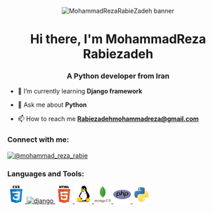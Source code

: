 <p align="center">
  <img src="images/ile_00000000b9b451f7a7ad8d181012633e_conversation_id=67f556a4-ede8-8002-b659-b644ba238d31&message_id=53b37999-0d4e-4075-8b.PNG" alt="MohammadRezaRabieZadeh banner"/>
</p>
<h1 align="center">Hi there, I'm MohammadReza Rabiezadeh</h1>
<h3 align="center">A Python developer from Iran</h3>

- 🌱 I’m currently learning **Django framework**

- 💬 Ask me about **Python**

- 📫 How to reach me **Rabiezadehmohammadreza@gmail.com**

<h3 align="left">Connect with me:</h3>
<p align="left">
<a href="https://instagram.com/@mohammad_reza_rabie" target="blank"><img align="center" src="https://raw.githubusercontent.com/rahuldkjain/github-profile-readme-generator/master/src/images/icons/Social/instagram.svg" alt="@mohammad_reza_rabie" height="30" width="40" /></a>
</p>

<h3 align="left">Languages and Tools:</h3>
<p align="left"> <a href="https://www.w3schools.com/css/" target="_blank" rel="noreferrer"> <img src="https://raw.githubusercontent.com/devicons/devicon/master/icons/css3/css3-original-wordmark.svg" alt="css3" width="40" height="40"/> </a> <a href="https://www.djangoproject.com/" target="_blank" rel="noreferrer"> <img src="https://cdn.worldvectorlogo.com/logos/django.svg" alt="django" width="40" height="40"/> </a> <a href="https://www.w3.org/html/" target="_blank" rel="noreferrer"> <img src="https://raw.githubusercontent.com/devicons/devicon/master/icons/html5/html5-original-wordmark.svg" alt="html5" width="40" height="40"/> </a> <a href="https://www.linux.org/" target="_blank" rel="noreferrer"> <img src="https://raw.githubusercontent.com/devicons/devicon/master/icons/linux/linux-original.svg" alt="linux" width="40" height="40"/> </a> <a href="https://www.mongodb.com/" target="_blank" rel="noreferrer"> <img src="https://raw.githubusercontent.com/devicons/devicon/master/icons/mongodb/mongodb-original-wordmark.svg" alt="mongodb" width="40" height="40"/> </a> <a href="https://www.php.net" target="_blank" rel="noreferrer"> <img src="https://raw.githubusercontent.com/devicons/devicon/master/icons/php/php-original.svg" alt="php" width="40" height="40"/> </a> <a href="https://www.python.org" target="_blank" rel="noreferrer"> <img src="https://raw.githubusercontent.com/devicons/devicon/master/icons/python/python-original.svg" alt="python" width="40" height="40"/> </a> </p>

